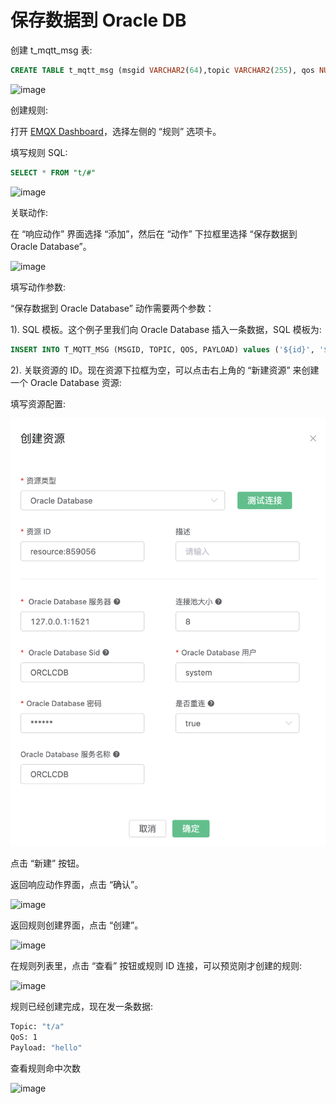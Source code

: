 # 保存数据到 Oracle DB

创建 t_mqtt_msg 表:

```sql
CREATE TABLE t_mqtt_msg (msgid VARCHAR2(64),topic VARCHAR2(255), qos NUMBER(1), payload NCLOB)
```

![image](./assets/rule-engine/oracle_action_1.png)

创建规则:

打开 [EMQX Dashboard](http://127.0.0.1:18083/#/rules)，选择左侧的 “规则” 选项卡。

填写规则 SQL:

```sql
SELECT * FROM "t/#"
```

![image](./assets/rule-engine/rule_sql.png)

关联动作:

在 “响应动作” 界面选择 “添加”，然后在 “动作” 下拉框里选择 “保存数据到 Oracle Database”。

![image](./assets/rule-engine/oracle_action_2.png)

填写动作参数:

“保存数据到 Oracle Database” 动作需要两个参数：

1). SQL 模板。这个例子里我们向 Oracle Database 插入一条数据，SQL 模板为:

```sql
INSERT INTO T_MQTT_MSG (MSGID, TOPIC, QOS, PAYLOAD) values ('${id}', '${topic}', '${qos}', '${payload}');
```

2). 关联资源的 ID。现在资源下拉框为空，可以点击右上角的 “新建资源” 来创建一个 Oracle Database  资源:

填写资源配置:

![image](./assets/rule-engine/oracle_action_3.png)

点击 “新建” 按钮。

返回响应动作界面，点击 “确认”。

![image](./assets/rule-engine/oracle_action_4.png)

返回规则创建界面，点击 “创建”。

![image](./assets/rule-engine/oracle_action_5.png)

在规则列表里，点击 “查看” 按钮或规则 ID 连接，可以预览刚才创建的规则:

![image](./assets/rule-engine/oracle_action_6.png)

规则已经创建完成，现在发一条数据:

```bash
Topic: "t/a"
QoS: 1
Payload: "hello"
```

查看规则命中次数

![image](./assets/rule-engine/oracle_action_7.png)
